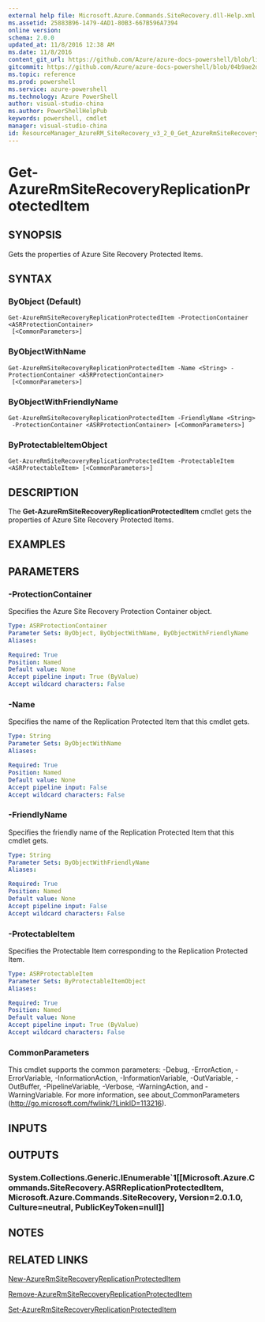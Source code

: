 ```yaml
---
external help file: Microsoft.Azure.Commands.SiteRecovery.dll-Help.xml
ms.assetid: 25883B96-1479-4AD1-80B3-667B596A7394
online version: 
schema: 2.0.0
updated_at: 11/8/2016 12:38 AM
ms.date: 11/8/2016
content_git_url: https://github.com/Azure/azure-docs-powershell/blob/live/azureps-cmdlets-docs/ResourceManager/AzureRM.SiteRecovery/v3.2.0/Get-AzureRmSiteRecoveryReplicationProtectedItem.md
gitcommit: https://github.com/Azure/azure-docs-powershell/blob/04b9ae2d1c44a3ada330f570237886794cede893/azureps-cmdlets-docs/ResourceManager/AzureRM.SiteRecovery/v3.2.0/Get-AzureRmSiteRecoveryReplicationProtectedItem.md
ms.topic: reference
ms.prod: powershell
ms.service: azure-powershell
ms.technology: Azure PowerShell
author: visual-studio-china
ms.author: PowerShellHelpPub
keywords: powershell, cmdlet
manager: visual-studio-china
id: ResourceManager_AzureRM_SiteRecovery_v3_2_0_Get_AzureRmSiteRecoveryReplicationProtectedItem_md
---
```


# Get-AzureRmSiteRecoveryReplicationProtectedItem

## SYNOPSIS
Gets the properties of Azure Site Recovery Protected Items.

## SYNTAX

### ByObject (Default)
```
Get-AzureRmSiteRecoveryReplicationProtectedItem -ProtectionContainer <ASRProtectionContainer>
 [<CommonParameters>]
```

### ByObjectWithName
```
Get-AzureRmSiteRecoveryReplicationProtectedItem -Name <String> -ProtectionContainer <ASRProtectionContainer>
 [<CommonParameters>]
```

### ByObjectWithFriendlyName
```
Get-AzureRmSiteRecoveryReplicationProtectedItem -FriendlyName <String>
 -ProtectionContainer <ASRProtectionContainer> [<CommonParameters>]
```

### ByProtectableItemObject
```
Get-AzureRmSiteRecoveryReplicationProtectedItem -ProtectableItem <ASRProtectableItem> [<CommonParameters>]
```

## DESCRIPTION
The **Get-AzureRmSiteRecoveryReplicationProtectedItem** cmdlet gets the properties of Azure Site Recovery Protected Items.

## EXAMPLES

## PARAMETERS

### -ProtectionContainer
Specifies the Azure Site Recovery Protection Container object.

```yaml
Type: ASRProtectionContainer
Parameter Sets: ByObject, ByObjectWithName, ByObjectWithFriendlyName
Aliases: 

Required: True
Position: Named
Default value: None
Accept pipeline input: True (ByValue)
Accept wildcard characters: False
```

### -Name
Specifies the name of the Replication Protected Item that this cmdlet gets.

```yaml
Type: String
Parameter Sets: ByObjectWithName
Aliases: 

Required: True
Position: Named
Default value: None
Accept pipeline input: False
Accept wildcard characters: False
```

### -FriendlyName
Specifies the friendly name of the Replication Protected Item that this cmdlet gets.

```yaml
Type: String
Parameter Sets: ByObjectWithFriendlyName
Aliases: 

Required: True
Position: Named
Default value: None
Accept pipeline input: False
Accept wildcard characters: False
```

### -ProtectableItem
Specifies the Protectable Item corresponding to the Replication Protected Item.

```yaml
Type: ASRProtectableItem
Parameter Sets: ByProtectableItemObject
Aliases: 

Required: True
Position: Named
Default value: None
Accept pipeline input: True (ByValue)
Accept wildcard characters: False
```

### CommonParameters
This cmdlet supports the common parameters: -Debug, -ErrorAction, -ErrorVariable, -InformationAction, -InformationVariable, -OutVariable, -OutBuffer, -PipelineVariable, -Verbose, -WarningAction, and -WarningVariable. For more information, see about_CommonParameters (http://go.microsoft.com/fwlink/?LinkID=113216).

## INPUTS

## OUTPUTS

### System.Collections.Generic.IEnumerable`1[[Microsoft.Azure.Commands.SiteRecovery.ASRReplicationProtectedItem, Microsoft.Azure.Commands.SiteRecovery, Version=2.0.1.0, Culture=neutral, PublicKeyToken=null]]

## NOTES

## RELATED LINKS

[New-AzureRmSiteRecoveryReplicationProtectedItem](xref:ResourceManager/AzureRM.SiteRecovery/v3.2.0/New-AzureRmSiteRecoveryReplicationProtectedItem.md)

[Remove-AzureRmSiteRecoveryReplicationProtectedItem](xref:ResourceManager/AzureRM.SiteRecovery/v3.2.0/Remove-AzureRmSiteRecoveryReplicationProtectedItem.md)

[Set-AzureRmSiteRecoveryReplicationProtectedItem](xref:ResourceManager/AzureRM.SiteRecovery/v3.2.0/Set-AzureRmSiteRecoveryReplicationProtectedItem.md)
